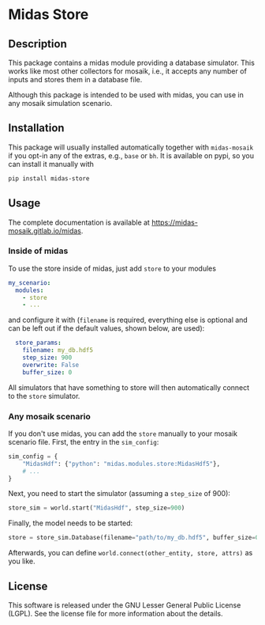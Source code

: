 # Midas Store

## Description

This package contains a midas module providing a database simulator. 
This works like most other collectors for mosaik, i.e., it accepts any number of inputs and stores them in a database file.

Although this package is intended to be used with midas, you can use in any mosaik simulation scenario.

## Installation

This package will usually installed automatically together with `midas-mosaik` if you opt-in any of the extras, e.g., `base` or `bh`. 
It is available on pypi, so you can install it manually with

```bash
pip install midas-store
```

## Usage

The complete documentation is available at https://midas-mosaik.gitlab.io/midas.

### Inside of midas

To use the store inside of midas, just add `store` to your modules

```yaml
my_scenario:
  modules:
    - store
    - ...
```

and configure it with (`filename` is required, everything else is optional and can be left out if the default values, shown below, are used):

```yaml
  store_params:
    filename: my_db.hdf5
    step_size: 900
    overwrite: False
    buffer_size: 0
```

All simulators that have something to store will then automatically connect to the `store` simulator.

### Any mosaik scenario

If you don't use midas, you can add the `store` manually to your mosaik scenario file. 
First, the entry in the `sim_config`:

```python
sim_config = {
    "MidasHdf": {"python": "midas.modules.store:MidasHdf5"},
    # ...
}
```

Next, you need to start the simulator (assuming a `step_size` of 900):

```python
store_sim = world.start("MidasHdf", step_size=900)
```

Finally, the model needs to be started:

```python
store = store_sim.Database(filename="path/to/my_db.hdf5", buffer_size=0, overwrite=False)
```

Afterwards, you can define `world.connect(other_entity, store, attrs)` as you like.

## License

This software is released under the GNU Lesser General Public License (LGPL). See the license file for more information about the details.